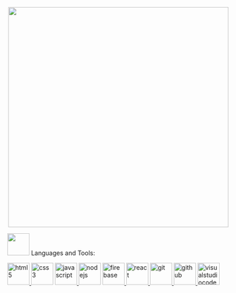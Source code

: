 <p align="center">
  <img src="https://media.giphy.com/media/X8tZTVh3CsSiHILozR/giphy.gif" width="500">

  <img src="https://media.giphy.com/media/vzO0Vc8b2VBLi/giphy.gif" width="50"> Languages and Tools:

<p align="center">
  
<a href="https://www.w3.org/html/" target="_blank"> <img src="https://media.giphy.com/media/XAxylRMCdpbEWUAvr8/giphy.gif" alt="html5" width="50" height="50"/> </a>
<a href="https://www.w3schools.com/css/" target="_blank"> <img src="https://media.giphy.com/media/fsEaZldNC8A1PJ3mwp/giphy.gif" alt="css3" width="50" height="50"/></a>
<a href="https://developer.mozilla.org/en-US/docs/Web/JavaScript" target="_blank"> <img src="https://media.giphy.com/media/ln7z2eWriiQAllfVcn/giphy.gif" alt="javascript" width="50" height="50"/> </a>
<a href="https://nodejs.org" target="_blank"> <img src="https://media.giphy.com/media/kdFc8fubgS31b8DsVu/giphy.gif" alt="nodejs" width="50" height="50"/></a>
<a href="https://firebase.google.com/" target="_blank"> <img src="https://media.giphy.com/media/Ri2TUcKlaOcaDBxFpY/giphy.gif" alt="firebase" width="50" height="50"/> </a>
<a href="https://reactjs.org/" target="_blank"> <img src="https://media.giphy.com/media/eNAsjO55tPbgaor7ma/giphy.gif" alt="react" width="50" height="50"/> </a>
<a href="https://git-scm.com/" target="_blank"> <img src="https://media.giphy.com/media/kH1DBkPNyZPOk0BxrM/giphy.gif" alt="git" height="50"/> </a>
<a href="https://github.com/" target="_blank"> <img src="https://i.giphy.com/media/KzJkzjggfGN5Py6nkT/200.webp" alt="github" height="50"/> </a>
<a href="https://visualstudiocode.com/" target="_blank"> <img src="https://i.giphy.com/media/IdyAQJVN2kVPNUrojM/200.webp" alt="visualstudiocode" height="50"/> </a>




